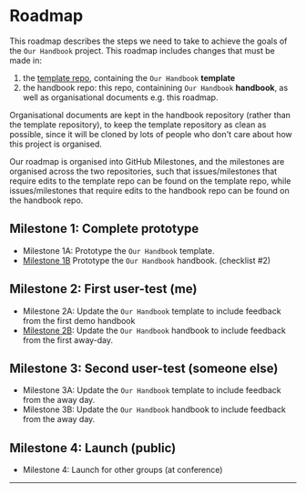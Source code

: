 # Roadmap

This roadmap describes the steps we need to take to achieve the goals of the `Our Handbook` project. This roadmap includes changes that must be made in:
1. the [template repo], containing the `Our Handbook` **template**
2. the handbook repo: this repo, containining `Our Handbook` **handbook**, as well as organisational documents e.g. this roadmap.

Organisational documents are kept in the handbook repository (rather than the template repository), to keep the template repository as clean as possible, since it will be cloned by lots of people who don't care about how this project is organised.

Our roadmap is organised into GitHub Milestones, and the milestones are organised across the two repositories, such that issues/milestones that require edits to the template repo can be found on the template repo, while issues/milestones that require edits to the handbook repo can be found on the handbook repo.

## Milestone 1: Complete prototype
- Milestone 1A: Prototype the `Our Handbook` template. 
- [Milestone 1B](https://github.com/NatalieThurlby/our-handbook-handbook/milestone/1) Prototype the `Our Handbook` handbook. (checklist #2)

## Milestone 2: First user-test (me)
- Milestone 2A: Update the `Our Handbook` template to include feedback from the first demo handbook
- [Milestone 2B](): Update the `Our Handbook` handbook to include feedback from the first away-day.

## Milestone 3: Second user-test (someone else)
- Milestone 3A: Update the `Our Handbook` template to include feedback from the away day.
- Milestone 3B: Update the `Our Handbook` handbook to include feedback from the away day.

## Milestone 4: Launch (public)
- Milestone 4: Launch for other groups (at conference)

---
[template repo]: https://github.com/NatalieThurlby/our-handbook-template/
